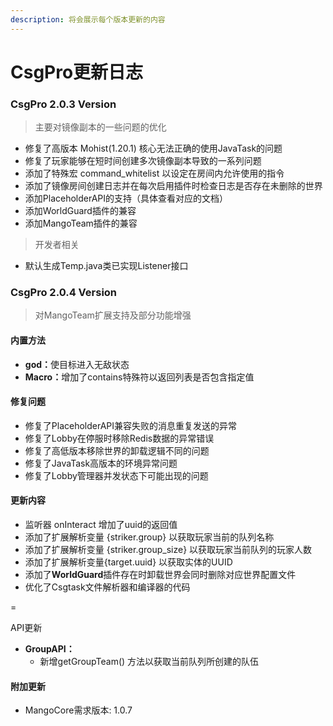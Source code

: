 ```yaml
---
description: 将会展示每个版本更新的内容
---
```


# CsgPro更新日志

### CsgPro 2.0.3 Version

> 主要对镜像副本的一些问题的优化

* 修复了高版本 Mohist(1.20.1) 核心无法正确的使用JavaTask的问题
* 修复了玩家能够在短时间创建多次镜像副本导致的一系列问题
* 添加了特殊宏 command\_whitelist 以设定在房间内允许使用的指令
* 添加了镜像房间创建日志并在每次启用插件时检查日志是否存在未删除的世界
* 添加PlaceholderAPI的支持（具体查看对应的文档）
* 添加WorldGuard插件的兼容
* 添加MangoTeam插件的兼容

> 开发者相关

* 默认生成Temp.java类已实现Listener接口

### CsgPro 2.0.4 Version

> 对MangoTeam扩展支持及部分功能增强

#### 内置方法

* **god：**&#x4F7F;目标进入无敌状态
* **Macro：**&#x589E;加了contains特殊符以返回列表是否包含指定值

#### 修复问题

* 修复了PlaceholderAPI兼容失败的消息重复发送的异常
* 修复了Lobby在停服时移除Redis数据的异常错误
* 修复了高低版本移除世界的卸载逻辑不同的问题
* 修复了JavaTask高版本的环境异常问题
* 修复了Lobby管理器并发状态下可能出现的问题

#### 更新内容

* 监听器 onInteract 增加了uuid的返回值
* 添加了扩展解析变量 {striker.group} 以获取玩家当前的队列名称
* 添加了扩展解析变量 {striker.group\_size} 以获取玩家当前队列的玩家人数
* 添加了扩展解析变量{target.uuid} 以获取实体的UUID
* 添加了**WorldGuard**插件存在时卸载世界会同时删除对应世界配置文件
* 优化了Csgtask文件解析器和编译器的代码



\=



API更新

* **GroupAPI：**
  * 新增getGroupTeam() 方法以获取当前队列所创建的队伍

#### 附加更新

* MangoCore需求版本: 1.0.7
